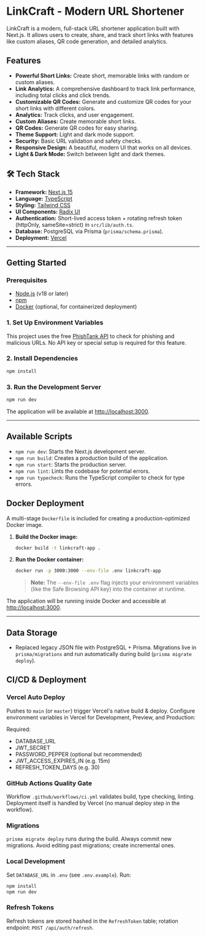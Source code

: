 # LinkCraft - Modern URL Shortener

LinkCraft is a modern, full-stack URL shortener application built with Next.js. It allows users to create, share, and track short links with features like custom aliases, QR code generation, and detailed analytics.

## Features

- **Powerful Short Links:** Create short, memorable links with random or custom aliases.
- **Link Analytics:** A comprehensive dashboard to track link performance, including total clicks and click trends.
- **Customizable QR Codes:** Generate and customize QR codes for your short links with different colors.
- **Analytics:** Track clicks, and user engagement.
- **Custom Aliases:** Create memorable short links.
- **QR Codes:** Generate QR codes for easy sharing.
- **Theme Support:** Light and dark mode support.
- **Security:** Basic URL validation and safety checks.
- **Responsive Design:** A beautiful, modern UI that works on all devices.
- **Light & Dark Mode:** Switch between light and dark themes.

## 🛠️ Tech Stack

- **Framework:** [Next.js 15](https://nextjs.org/)
- **Language:** [TypeScript](https://www.typescriptlang.org/)
- **Styling:** [Tailwind CSS](https://tailwindcss.com/)
- **UI Components:** [Radix UI](https://www.radix-ui.com/)
- **Authentication:** Short-lived access token + rotating refresh token (httpOnly, sameSite=strict) in `src/lib/auth.ts`.
- **Database:** PostgreSQL via Prisma (`prisma/schema.prisma`).
- **Deployment:** [Vercel](https://vercel.com/)

---

## Getting Started

### Prerequisites

- [Node.js](https://nodejs.org/en/) (v18 or later)
- [npm](https://www.npmjs.com/)
- [Docker](https://www.docker.com/get-started) (optional, for containerized deployment)

### 1. Set Up Environment Variables

This project uses the free [PhishTank API](https://phishtank.com/developer_info.php) to check for phishing and malicious URLs. No API key or special setup is required for this feature.

### 2. Install Dependencies

```bash
npm install
```

### 3. Run the Development Server

```bash
npm run dev
```

The application will be available at [http://localhost:3000](http://localhost:3000).

---

## Available Scripts

- `npm run dev`: Starts the Next.js development server.
- `npm run build`: Creates a production build of the application.
- `npm run start`: Starts the production server.
- `npm run lint`: Lints the codebase for potential errors.
- `npm run typecheck`: Runs the TypeScript compiler to check for type errors.


## Docker Deployment

A multi-stage `Dockerfile` is included for creating a production-optimized Docker image.

1.  **Build the Docker image:**

    ```bash
    docker build -t linkcraft-app .
    ```

2.  **Run the Docker container:**

    ```bash
    docker run -p 3000:3000 --env-file .env linkcraft-app
    ```

    > **Note:** The `--env-file .env` flag injects your environment variables (like the Safe Browsing API key) into the container at runtime.

The application will be running inside Docker and accessible at [http://localhost:3000](http://localhost:3000).

---

## Data Storage

- Replaced legacy JSON file with PostgreSQL + Prisma. Migrations live in `prisma/migrations` and run automatically during build (`prisma migrate deploy`).

## CI/CD & Deployment

### Vercel Auto Deploy
Pushes to `main` (or `master`) trigger Vercel's native build & deploy. Configure environment variables in Vercel for Development, Preview, and Production:

Required:
- DATABASE_URL
- JWT_SECRET
- PASSWORD_PEPPER (optional but recommended)
- JWT_ACCESS_EXPIRES_IN (e.g. 15m)
- REFRESH_TOKEN_DAYS (e.g. 30)

### GitHub Actions Quality Gate
Workflow `.github/workflows/ci.yml` validates build, type checking, linting. Deployment itself is handled by Vercel (no manual deploy step in the workflow).

### Migrations
`prisma migrate deploy` runs during the build. Always commit new migrations. Avoid editing past migrations; create incremental ones.

### Local Development
Set `DATABASE_URL` in `.env` (see `.env.example`). Run:

```bash
npm install
npm run dev
```

### Refresh Tokens
Refresh tokens are stored hashed in the `RefreshToken` table; rotation endpoint: `POST /api/auth/refresh`.
